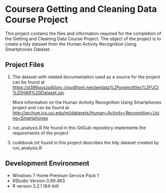 # Coursera Getting and Cleaning Data Course Project

This project contains the files and information required for
the completion of the Getting and Cleaning Data Course Project. 
The object of the project is to create a tidy dataset from the
Human Activity Recognition Using Smartphones Dataset.

## Project Files

 1. The dataset with related documentation used as a source for the project can be found at
    https://d396qusza40orc.cloudfront.net/getdata%2Fprojectfiles%2FUCI%20HAR%20Dataset.zip.

    More information on the Human Activity Recognition Using Smartphones project and can be
    found at http://archive.ics.uci.edu/ml/datasets/Human+Activity+Recognition+Using+Smartphones 

 2. run_analysis.R file found in this GitGub repository implements the requirements of the project

 3. codebook.txt found in this project describes the tidy dataset created by run_analysis.R


## Development Environment

  - Windows 7 Home Premium Service Pack 1
  - RStudio Version 0.99.463
  - R version 3.2.1 (64-bit)



